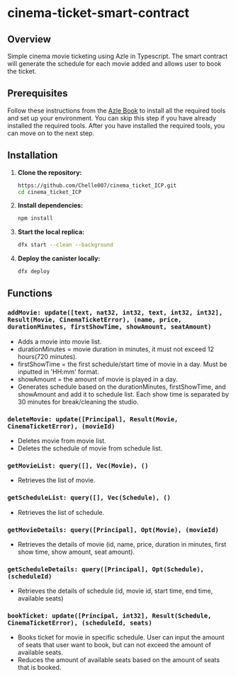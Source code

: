 # cinema-ticket-smart-contract

## Overview

Simple cinema movie ticketing using Azle in Typescript. The smart contract will generate the schedule for each movie added and allows user to book the ticket.

## Prerequisites

Follow these instructions from the [Azle Book](https://demergent-labs.github.io/azle/installation.html) to install all the required tools and set up your environment. You can skip this step if you have already installed the required tools.
After you have installed the required tools, you can move on to the next step.

## Installation

1. **Clone the repository:**
   ```bash
   https://github.com/Chelle007/cinema_ticket_ICP.git
   cd cinema_ticket_ICP

2. **Install dependencies:**
   ```bash
   npm install

3. **Start the local replica:**
   ```bash
   dfx start --clean --background

4. **Deploy the canister locally:**
   ```bash
   dfx deploy

## Functions

### `addMovie: update([text, nat32, int32, text, int32, int32], Result(Movie, CinemaTicketError), (name, price, durationMinutes, firstShowTime, showAmount, seatAmount)`

- Adds a movie into movie list.
- durationMinutes = movie duration in minutes, it must not exceed 12 hours(720 minutes).
- firstShowTime = the first schedule/start time of movie in a day. Must be inputted in 'HH:mm' format.
- showAmount = the amount of movie is played in a day.
- Generates schedule based on the durationMinutes, firstShowTime, and showAmount and add it to schedule list. Each show time is separated by 30 minutes for break/cleaning the studio.

### `deleteMovie: update([Principal], Result(Movie, CinemaTicketError), (movieId)`

- Deletes movie from movie list.
- Deletes the schedule of movie from schedule list.

### `getMovieList: query([], Vec(Movie), ()`

- Retrieves the list of movie.

### `getScheduleList: query([], Vec(Schedule), ()`

- Retrieves the list of schedule.
    
### `getMovieDetails: query([Principal], Opt(Movie), (movieId)`

- Retrieves the details of movie (id, name, price, duration in minutes, first show time, show amount, seat amount).

### `getScheduleDetails: query([Principal], Opt(Schedule), (scheduleId)`

- Retrieves the details of schedule (id, movie id, start time, end time, available seats)

### `bookTicket: update([Principal, int32], Result(Schedule, CinemaTicketError), (scheduleId, seats)`

- Books ticket for movie in specific schedule. User can input the amount of seats that user want to book, but can not exceed the amount of available seats.
- Reduces the amount of available seats based on the amount of seats that is booked.
